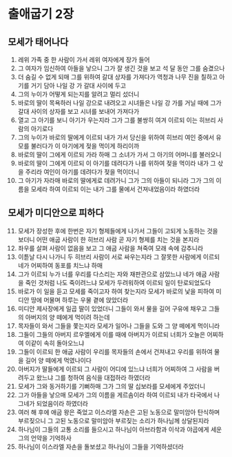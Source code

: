 # 출애굽기 2장

## 모세가 태어나다
1. 레위 가족 중 한 사람이 가서 레위 여자에게 장가 들어
2. 그 여자가 임신하여 아들을 낳으니 그가 잘 생긴 것을 보고 석 달 동안 그를 숨겼으나
3. 더 숨길 수 없게 되매 그를 위하여 갈대 상자를 가져다가 역청과 나무 진을 칠하고 아기를 거기 담아 나일 강 가 갈대 사이에 두고
4. 그의 누이가 어떻게 되는지를 알려고 멀리 섰더니
5. 바로의 딸이 목욕하러 나일 강으로 내려오고 시녀들은 나일 강 가를 거닐 때에 그가 갈대 사이의 상자를 보고 시녀를 보내어 가져다가
6. 열고 그 아기를 보니 아기가 우는지라 그가 그를 불쌍히 여겨 이르되 이는 히브리 사람의 아기로다
7. 그의 누이가 바로의 딸에게 이르되 내가 가서 당신을 위하여 히브리 여인 중에서 유모를 불러다가 이 아기에게 젖을 먹이게 하리이까
8. 바로의 딸이 그에게 이르되 가라 하매 그 소녀가 가서 그 아기의 어머니를 불러오니
9. 바로의 딸이 그에게 이르되 이 아기를 데려다가 나를 위하여 젖을 먹이라 내가 그 삯을 주리라 여인이 아기를 데려다가 젖을 먹이더니
10. 그 아기가 자라매 바로의 딸에게로 데려가니 그가 그의 아들이 되니라 그가 그의 이름을 모세라 하여 이르되 이는 내가 그를 물에서 건져내었음이라 하였더라

## 모세가 미디안으로 피하다
11. 모세가 장성한 후에 한번은 자기 형제들에게 나가서 그들이 고되게 노동하는 것을 보더니 어떤 애굽 사람이 한 히브리 사람 곧 자기 형제를 치는 것을 본지라
12. 좌우를 살펴 사람이 없음을 보고 그 애굽 사람을 쳐죽여 모래 속에 감추니라
13. 이튿날 다시 나가니 두 히브리 사람이 서로 싸우는지라 그 잘못한 사람에게 이르되 네가 어찌하여 동포를 치느냐 하매
14. 그가 이르되 누가 너를 우리를 다스리는 자와 재판관으로 삼았느냐 네가 애굽 사람을 죽인 것처럼 나도 죽이려느냐 모세가 두려워하여 이르되 일이 탄로되었도다
15. 바로가 이 일을 듣고 모세를 죽이고자 하여 찾는지라 모세가 바로의 낯을 피하여 미디안 땅에 머물며 하루는 우물 곁에 앉았더라
16. 미디안 제사장에게 일곱 딸이 있었더니 그들이 와서 물을 길어 구유에 채우고 그들의 아버지의 양 떼에게 먹이려 하는데
17. 목자들이 와서 그들을 쫓는지라 모세가 일어나 그들을 도와 그 양 떼에게 먹이니라
18. 그들이 그들의 아버지 르우엘에게 이를 때에 아버지가 이르되 너희가 오늘은 어찌하여 이같이 속히 돌아오느냐
19. 그들이 이르되 한 애굽 사람이 우리를 목자들의 손에서 건져내고 우리를 위하여 물을 길어 양 떼에게 먹였나이다
20. 아버지가 딸들에게 이르되 그 사람이 어디에 있느냐 너희가 어찌하여 그 사람을 버려두고 왔느냐 그를 청하여 음식을 대접하라 하였더라
21. 모세가 그와 동거하기를 기뻐하매 그가 그의 딸 십보라를 모세에게 주었더니
22. 그가 아들을 낳으매 모세가 그의 이름을 게르솜이라 하여 이르되 내가 타국에서 나그네가 되었음이라 하였더라
23. 여러 해 후에 애굽 왕은 죽었고 이스라엘 자손은 고된 노동으로 말미암아 탄식하며 부르짖으니 그 고된 노동으로 말미암아 부르짖는 소리가 하나님께 상달된지라
24. 하나님이 그들의 고통 소리를 들으시고 하나님이 아브라함과 이삭과 야곱에게 세운 그의 언약을 기억하사
25. 하나님이 이스라엘 자손을 돌보셨고 하나님이 그들을 기억하셨더라